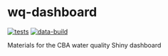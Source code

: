 # wq-dashboard

[![tests](https://github.com/choctawhatchee-basin-alliance/wq-dashboard/actions/workflows/tests.yaml/badge.svg)](https://github.com/choctawhatchee-basin-alliance/wq-dashboard/actions/workflows/tests.yaml)
[![data-build](https://github.com/choctawhatchee-basin-alliance/wq-dashboard/actions/workflows/data-build.yaml/badge.svg)](https://github.com/choctawhatchee-basin-alliance/wq-dashboard/actions/workflows/data-build.yaml)

Materials for the CBA water quality Shiny dashboard